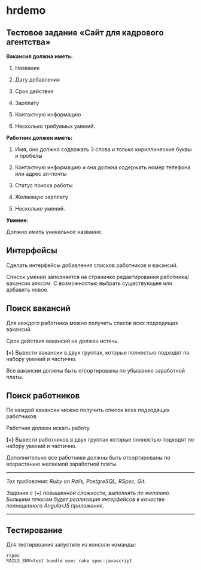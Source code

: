 # hrdemo

Тестовое задание «Сайт для кадрового агентства»
-----------------------------------------------
**Вакансия должна иметь:**

1) Название

2) Дату добавления

3) Срок действия

4) Зарплату

5) Контактную информацию

6) Несколько требуемых умений.

**Работник должен иметь:**

1) Имя, оно должно содержать 3 слова и только кириллические буквы и пробелы

2) Контактную информацию и она должна содержать номер телефона или адрес эл-почты

3) Статус поиска работы

4) Желаемую зарплату

5) Несколько умений.

**Умение:**

Должно иметь уникальное название.

Интерфейсы
----------
Сделать интерфейсы добавления списков работников и вакансий.

Список умений заполняется на страничке редактирования работника/вакансии аяксом. С возможностью выбрать существующее или добавить новое.

Поиск вакансий
--------------
Для каждого работника можно получить список всех подходящих вакансий.

Срок действия вакансий не должен истечь.

**(+)** Вывести вакансии в двух группах, которые полностью подходят по набору умений и частично.

Все вакансии должны быть отсортированы по убыванию заработной платы.

Поиск работников
----------------
По каждой вакансии можно получить список всех подходящих работников.

Работник должен искать работу.

**(+)** Вывести работников в двух группах которые полностью подходят по набору умений и частично.

Дополнительно все работники должны быть отсортированы по возрастанию желаемой заработной платы.

-----------------

*Тех требования: Ruby on Rails, PostgreSQL, RSpec, Git.*

*Задание с (+) повышенной сложности, выполнять по желанию. Большим плюсом будет реализация интерфейсов в качестве полноценного AngularJS приложения.*

-----------------

Тестирование
------------
Для тестирвоания запустите из консоли команды:

```
rspec
RAILS_ENV=test bundle exec rake spec:javascript
```
